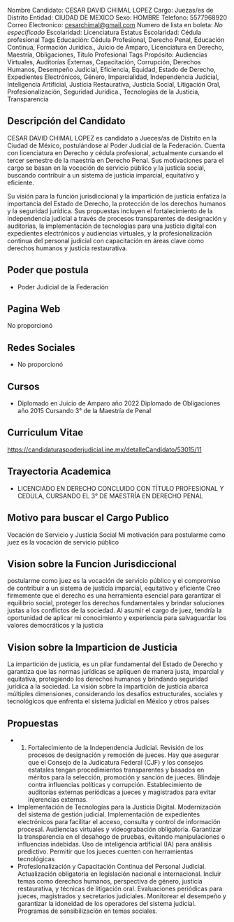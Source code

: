 Nombre Candidato: CESAR DAVID CHIMAL LOPEZ
Cargo: Juezas/es de Distrito
Entidad: CIUDAD DE MEXICO
Sexo: HOMBRE
Telefono: 5577968920
Correo Electronico: cesarchimal@gmail.com
Numero de lista en boleta: *No especificado*
Escolaridad: Licenciatura
Estatus Escolaridad: Cédula profesional
Tags Educación: Cédula Profesional, Derecho Penal, Educación Continua, Formación Jurídica., Juicio de Amparo, Licenciatura en Derecho, Maestría, Obligaciones, Título Profesional
Tags Propósito: Audiencias Virtuales, Auditorías Externas, Capacitación, Corrupción, Derechos Humanos, Desempeño Judicial, Eficiencia, Equidad, Estado de Derecho, Expedientes Electrónicos, Género, Imparcialidad, Independencia Judicial, Inteligencia Artificial, Justicia Restaurativa, Justicia Social, Litigación Oral, Profesionalización, Seguridad Jurídica., Tecnologías de la Justicia, Transparencia


## Descripción del Candidato 

CESAR DAVID CHIMAL LOPEZ es candidato a Jueces/as de Distrito en la Ciudad de México, postulándose al Poder Judicial de la Federación. Cuenta con licenciatura en Derecho y cédula profesional, actualmente cursando el tercer semestre de la maestría en Derecho Penal. Sus motivaciones para el cargo se basan en la vocación de servicio público y la justicia social, buscando contribuir a un sistema de justicia imparcial, equitativo y eficiente.

Su visión para la función jurisdiccional y la impartición de justicia enfatiza la importancia del Estado de Derecho, la protección de los derechos humanos y la seguridad jurídica. Sus propuestas incluyen el fortalecimiento de la independencia judicial a través de procesos transparentes de designación y auditorías, la implementación de tecnologías para una justicia digital con expedientes electrónicos y audiencias virtuales, y la profesionalización continua del personal judicial con capacitación en áreas clave como derechos humanos y justicia restaurativa.


## Poder que postula

- Poder Judicial de la Federación


## Pagina Web

No proporcionó


## Redes Sociales

- No proporcionó


## Cursos

- Diplomado en Juicio de Amparo año 2022 Diplomado de Obligaciones año 2015 Cursando 3° de la Maestría de Penal


## Curriculum Vitae

https://candidaturaspoderjudicial.ine.mx/detalleCandidato/53015/11


## Trayectoria Academica

- LICENCIADO EN DERECHO CONCLUIDO CON TÍTULO PROFESIONAL Y CEDULA, CURSANDO EL 3° DE MAESTRÍA EN DERECHO PENAL


## Motivo para buscar el Cargo Publico

Vocación de Servicio y Justicia Social Mi motivación para postularme como juez es la vocación de servicio público


## Vision sobre la Funcion Jurisdiccional

postularme como juez es la vocación de servicio público y el compromiso de contribuir a un sistema de justicia imparcial, equitativo y eficiente Creo firmemente que el derecho es una herramienta esencial para garantizar el equilibrio social, proteger los derechos fundamentales y brindar soluciones justas a los conflictos de la sociedad. Al asumir el cargo de juez, tendría la oportunidad de aplicar mi conocimiento y experiencia para salvaguardar los valores democráticos y la justicia


## Vision sobre la Imparticion de Justicia

La impartición de justicia, es un pilar fundamental del Estado de Derecho y garantiza que las normas jurídicas se apliquen de manera justa, imparcial y equitativa, protegiendo los derechos humanos y brindando seguridad jurídica a la sociedad. La visión sobre la impartición de justicia abarca múltiples dimensiones, considerando los desafíos estructurales, sociales y tecnológicos que enfrenta el sistema judicial en México y otros países


## Propuestas

- 1. Fortalecimiento de la Independencia Judicial. Revisión de los procesos de designación y remoción de jueces. Hay que asegurar que el Consejo de la Judicatura Federal (CJF) y los consejos estatales tengan procedimientos transparentes y basados en méritos para la selección, promoción y sanción de jueces. Blindaje contra influencias políticas y corrupción. Establecimiento de auditorías externas periódicas a jueces y magistrados para evitar injerencias externas.
- Implementación de Tecnologías para la Justicia Digital. Modernización del sistema de gestión judicial. Implementación de expedientes electrónicos para facilitar el acceso, consulta y control de información procesal. Audiencias virtuales y videograbación obligatoria. Garantizar la transparencia en el desahogo de pruebas, evitando manipulaciones o influencias indebidas. Uso de inteligencia artificial (IA) para análisis predictivo. Permitir que los jueces cuenten con herramientas tecnológicas
- Profesionalización y Capacitación Continua del Personal Judicial. Actualización obligatoria en legislación nacional e internacional. Incluir temas como derechos humanos, perspectiva de género, justicia restaurativa, y técnicas de litigación oral. Evaluaciones periódicas para jueces, magistrados y secretarios judiciales. Monitorear el desempeño y garantizar la idoneidad de los operadores del sistema judicial. Programas de sensibilización en temas sociales.

